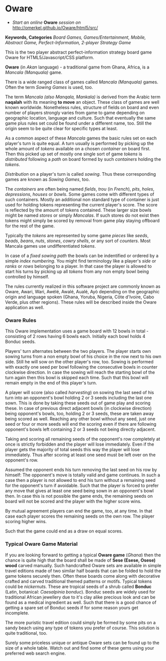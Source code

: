 Oware
=====

* _Start an online_ __Oware__ _session on_ http://omerkel.github.io/Oware/html5/src/

__Keywords, Categories__ _Board Games, Games/Entertainment, Mobile, Abstract Game, Perfect-Information, 2-player Strategy Game_

This is the two player abstract perfect-information strategy board game Oware for HTML5/Javascript/CSS platform.

**Oware** (in _Akan_ language) - a traditional game from Ghana, Africa,
is a _Mancala (Manquala)_ game.

There is a wide ranged class of games called _Mancala (Manquala)_ games.
Often the term _Sowing Games_ is used, too.

The term _Mancala (also Manqala, Mankala)_ is derived from the Arabic
term **naqalah** with its meaning **to move** an object. These class of
games are well known worldwide. Nonetheless rules, structure of fields
on board and even number of players strongly varies from game to game
depending on geographic location, language and culture. Such that
eventually the same game plus rules set could be found under a
different name, too. Still the origin seem to be quite clear for
specific types at least.

As a common aspect of these _Mancala_ games the basic rules set
on each player's turn is quite equal. A turn usually is performed by
picking up the whole amount of _tokens_ available on a chosen
_container_ on board first. Then this picked up set of mostly
one single sort of game _tokens_ is _distributed_ following a
_path_ on board formed by such _containers_ holding the _tokens_.

_Distribution_ on a player's turn is called _sowing_. Thus
these corresponding games are known as _Sowing Games_, too.

The _containers_ are often being named _fields_,
_trou_ (in _French_), _pits_, _holes_, _depressions_,
_houses_ or _bowls_. Some games come with different types
of such containers. Mostly an additional non standard type
of container is just used for holding tokens representing the
current player's score. The score is reflected by the amount
of tokens contained. These larger size bowls might be named
_stores_ or simply _Mancalas_. If such stores do not exist
then tokens might simply be scored by removal from game play
staying offboard for the rest of the game.

Typically the _tokens_ are represented by some game _pieces_
like _seeds_, _beads_, _beans_, _nuts_, _stones_, _cowry shells_, or
any sort of _counters_. Most Mancala games use undifferentiated _tokens_.

In case of a _fixed sowing path_ the bowls can be indentified or
ordered by a simple _index numbering_. You might find terminology like
a player's _side_ or _ranks_ or _rows_ belonging to a player. In that case
the player is allowed to start his turns by picking up all _tokens_ from
any non empty bowl being controlled by himself.

The rules currently realized in this software project are commonly
known as Oware, Awari, Wari, Awélé, Awalé, Aualé, Ayò depending
on the geographic origin and language spoken (Ghana, Yoruba,
Nigeria, Côte d'Ivoire, Cabo Verde, plus other regions). These
rules will be described inside the Oware application as well.

### Oware Rules

This Oware implementation uses a game board with 12 bowls in
total - consisting of 2 rows having 6 bowls each. Initially
each bowl holds 4 Bonduc seeds.

Players' turn alternates between the two players. The player
starts own sowing turns from a non empty bowl of his choice
in the row next to his own side. Still he will sow on
the other player's row, too. Sowing is performed with exactly one
seed per bowl following the consecutive bowls in counter clockwise
direction. In case the sowing will reach the starting bowl of
the turn again then this bowl is skipped each time. Such that
this bowl will remain empty in the end of this player's turn.

A player will score (also called _harvesting_) on sowing the last
seed of his turn into an opponent's bowl holding 2 or 3 seeds
including the last one sown. This is done by taking these seeds
out of game play and scoring these. In case of previous direct
adjacent bowls (in clockwise direction) being opponent's bowls, too,
holding 2 or 3 seeds, these are taken away being scored as well.
Reaching any other bowl without any seed, just one seed or four
or more seeds will end the scoring even if there are following
opponent's bowls left containing 2 or 3 seeds not being
directly adjacent.

Taking and scoring all remaining seeds of the opponent's row
completely at once is strictly forbidden and the player will
lose immediately. Even if the player gets the majority of total
seeds this way the player will lose immediately. Thus after
scoring at least one seed must be left over on the opponent's row.

Assumed the opponent ends his turn removing the last seed on his row
by himself: The opponent's move is totally valid and game continues.
In such a case then a player is not allowed to end his turn without a
remaining seed for the opponent's turn if avoidable. Such that the
player is forced to prefer any move that gives at least one seed
being sown in an opponent's bowl then. In case this is not possible
the game ends, the remaining seeds on board will not be scored and
the player with the higher score wins.

By mutual agreement players can end the game, too, at any time.
In that case each player scores the remaining seeds on the own row.
The player scoring higher wins.

Such that the game could end as a draw on equal scores.

### Typical Oware Game Material

If you are looking forward to getting a typical **Oware game** (_Ghana_)
then the chance is quite high that the board shall be made of
**Sese (Esese, Osese) wood** carved manually. Such handcrafted Oware sets
are available in simple travel editions made of two similar half boards
that can be folded to hold the game tokens securely then. Often these
boards come along with decorative crafted and carved traditional themed
patterns or motifs. Typical tokens could be _nickernuts_. These are tropical
seeds of a shrub called **Bonduc** (Latin, botanical: _Caesalpinia bonduc_).
Bonduc seeds are widely used for traditional African jewellery due to it's
clay alike precious look and can be found as a medical ingredient as well.
Such that there is a good chance of getting a spare set of Bonduc seeds
if for some reason yours get incomplete.

The more puristic travel edition could simply be formed by some pits on a
sandy beach using any type of tokens you prefer of course. This solution
is quite traditional, too.

Surely some priceless unique or antique Oware sets can be found up to the
size of a whole table. Watch out and find some of these gems using
your preferred web search engine.
